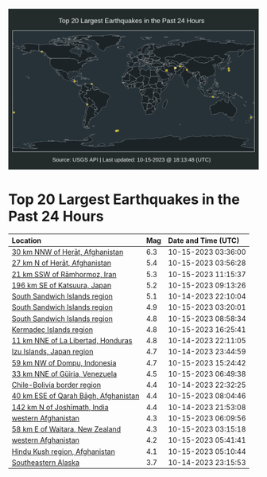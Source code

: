 ![Map](./map.png)

# Top 20 Largest Earthquakes in the Past 24 Hours

| Location | Mag | Date and Time (UTC) |
|:---|:---|:---|
| [30 km NNW of Herāt, Afghanistan](https://earthquake.usgs.gov/earthquakes/eventpage/us6000lfn5) | 6.3 | 10-15-2023 03:36:00 |
| [27 km N of Herāt, Afghanistan](https://earthquake.usgs.gov/earthquakes/eventpage/us6000lfng) | 5.4 | 10-15-2023 03:56:28 |
| [21 km SSW of Rāmhormoz, Iran](https://earthquake.usgs.gov/earthquakes/eventpage/us6000lfq9) | 5.3 | 10-15-2023 11:15:37 |
| [196 km SE of Katsuura, Japan](https://earthquake.usgs.gov/earthquakes/eventpage/us6000lfpt) | 5.2 | 10-15-2023 09:13:26 |
| [South Sandwich Islands region](https://earthquake.usgs.gov/earthquakes/eventpage/us6000lfly) | 5.1 | 10-14-2023 22:10:04 |
| [South Sandwich Islands region](https://earthquake.usgs.gov/earthquakes/eventpage/us6000lfn8) | 4.9 | 10-15-2023 03:20:01 |
| [South Sandwich Islands region](https://earthquake.usgs.gov/earthquakes/eventpage/us6000lfpq) | 4.8 | 10-15-2023 08:58:34 |
| [Kermadec Islands region](https://earthquake.usgs.gov/earthquakes/eventpage/us6000lfr7) | 4.8 | 10-15-2023 16:25:41 |
| [11 km NNE of La Libertad, Honduras](https://earthquake.usgs.gov/earthquakes/eventpage/us6000lflx) | 4.8 | 10-14-2023 22:11:05 |
| [Izu Islands, Japan region](https://earthquake.usgs.gov/earthquakes/eventpage/us6000lfmj) | 4.7 | 10-14-2023 23:44:59 |
| [59 km NW of Dompu, Indonesia](https://earthquake.usgs.gov/earthquakes/eventpage/us6000lfr1) | 4.7 | 10-15-2023 15:24:42 |
| [33 km NNE of Güiria, Venezuela](https://earthquake.usgs.gov/earthquakes/eventpage/us6000lfp6) | 4.5 | 10-15-2023 06:49:38 |
| [Chile-Bolivia border region](https://earthquake.usgs.gov/earthquakes/eventpage/us6000lfm7) | 4.4 | 10-14-2023 22:32:25 |
| [40 km ESE of Qarah Bāgh, Afghanistan](https://earthquake.usgs.gov/earthquakes/eventpage/us6000lfpi) | 4.4 | 10-15-2023 08:04:46 |
| [142 km N of Joshīmath, India](https://earthquake.usgs.gov/earthquakes/eventpage/us6000lflt) | 4.4 | 10-14-2023 21:53:08 |
| [western Afghanistan](https://earthquake.usgs.gov/earthquakes/eventpage/us6000lfp2) | 4.3 | 10-15-2023 06:09:56 |
| [58 km E of Waitara, New Zealand](https://earthquake.usgs.gov/earthquakes/eventpage/us6000lfn2) | 4.3 | 10-15-2023 03:15:18 |
| [western Afghanistan](https://earthquake.usgs.gov/earthquakes/eventpage/us6000lfny) | 4.2 | 10-15-2023 05:41:41 |
| [Hindu Kush region, Afghanistan](https://earthquake.usgs.gov/earthquakes/eventpage/us6000lfnt) | 4.1 | 10-15-2023 05:10:44 |
| [Southeastern Alaska](https://earthquake.usgs.gov/earthquakes/eventpage/ak023d710wha) | 3.7 | 10-14-2023 23:15:53 |
